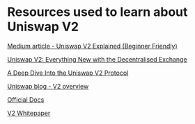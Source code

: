 # Resources used to learn about Uniswap V2

[Medium article - Uniswap V2 Explained (Beginner Friendly)](https://medium.com/@chiqing/uniswap-v2-explained-beginner-friendly-b5d2cb64fe0f)

[Uniswap V2: Everything New with the Decentralised Exchange](https://rossbulat.medium.com/uniswap-v2-everything-new-with-the-decentralised-exchange-52b4bb2093ab)

[A Deep Dive Into the Uniswap V2 Protocol](https://betterprogramming.pub/uniswap-v2-in-depth-98075c826254)

[Uniswap blog - V2 overview](https://blog.uniswap.org/uniswap-v2)

[Official Docs](https://docs.uniswap.org/contracts/v2/overview)

[V2 Whitepaper](https://uniswap.org/whitepaper.pdf)

[]()

[]()

[]()

